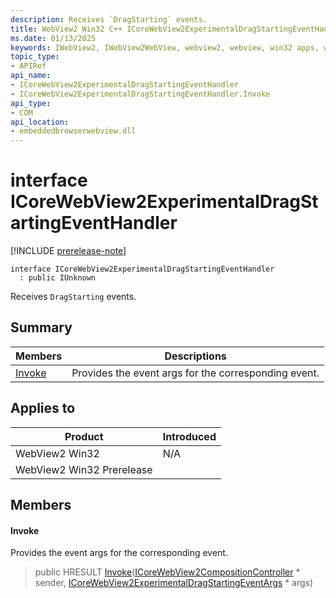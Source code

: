 ```yaml
---
description: Receives `DragStarting` events.
title: WebView2 Win32 C++ ICoreWebView2ExperimentalDragStartingEventHandler
ms.date: 01/13/2025
keywords: IWebView2, IWebView2WebView, webview2, webview, win32 apps, win32, edge, ICoreWebView2, ICoreWebView2Controller, browser control, edge html, ICoreWebView2ExperimentalDragStartingEventHandler
topic_type: 
- APIRef
api_name:
- ICoreWebView2ExperimentalDragStartingEventHandler
- ICoreWebView2ExperimentalDragStartingEventHandler.Invoke
api_type:
- COM
api_location:
- embeddedbrowserwebview.dll
---
```


# interface ICoreWebView2ExperimentalDragStartingEventHandler

[!INCLUDE [prerelease-note](../includes/prerelease-note.md)]

```
interface ICoreWebView2ExperimentalDragStartingEventHandler
  : public IUnknown
```

Receives `DragStarting` events.

## Summary

 Members                        | Descriptions
--------------------------------|---------------------------------------------
[Invoke](#invoke) | Provides the event args for the corresponding event.

## Applies to

Product                         | Introduced
--------------------------------|---------------------------------------------
WebView2 Win32            |    N/A
WebView2 Win32 Prerelease |    

## Members

#### Invoke

Provides the event args for the corresponding event.

> public HRESULT [Invoke](#invoke)([ICoreWebView2CompositionController](icorewebview2compositioncontroller.md#icorewebview2compositioncontroller) * sender, [ICoreWebView2ExperimentalDragStartingEventArgs](icorewebview2experimentaldragstartingeventargs.md#icorewebview2experimentaldragstartingeventargs) * args)

